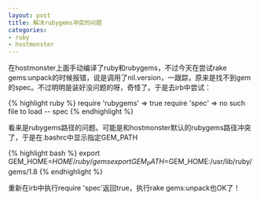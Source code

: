 ```yaml
---
layout: post
title: 解决rubygems冲突的问题
categories:
- ruby
- hostmonster
---
```

在hostmonster上面手动编译了ruby和rubygems，不过今天在尝试rake gems:unpack的时候报错，说是调用了nil.version，一跟踪，原来是找不到gem的spec。不过明明是装好没问题的呀，奇怪了。于是去irb中尝试：

{% highlight ruby %}
require 'rubygems'
=> true
require 'spec'
=> no such file to load -- spec
{% endhighlight %}

看来是rubygems路径的问题。可能是和hostmonster默认的rubygems路径冲突了，于是在.bashrc中显示指定GEM_PATH

{% highlight bash %}
export GEM_HOME=$HOME/ruby/gems
export GEM_PATH=$GEM_HOME:/usr/lib/ruby/gems/1.8
{% endhighlight %}

重新在irb中执行require 'spec'返回true，执行rake gems:unpack也OK了！

